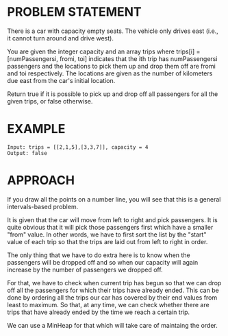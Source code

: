 # PROBLEM STATEMENT

There is a car with capacity empty seats. The vehicle only drives east (i.e., it cannot turn around and drive west).

You are given the integer capacity and an array trips where trips[i] = [numPassengersi, fromi, toi] indicates that the ith trip has numPassengersi passengers and the locations to pick them up and drop them off are fromi and toi respectively. The locations are given as the number of kilometers due east from the car's initial location.

Return true if it is possible to pick up and drop off all passengers for all the given trips, or false otherwise.

# EXAMPLE

    Input: trips = [[2,1,5],[3,3,7]], capacity = 4
    Output: false

# APPROACH

If you draw all the points on a number line, you will see that this is a general intervals-based problem.

It is given that the car will move from left to right and pick passengers. It is quite obvious that it will pick those passengers first which have a smaller "from" value. In other words, we have to first sort the list by the "start" value of each trip so that the trips are laid out from left to right in order.

The only thing that we have to do extra here is to know when the passengers will be dropped off and so when our capacity will again increase by the number of passengers we dropped off.

For that, we have to check when current trip has begun so that we can drop off all the passengers for which their trips have already ended. This can be done by ordering all the trips our car has covered by their end values from least to maximum. So that, at any time, we can check whether there are trips that have already ended by the time we reach a certain trip.

We can use a MinHeap for that which will take care of maintaing the order.